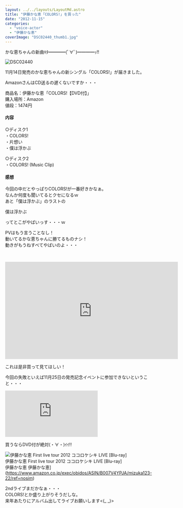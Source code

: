 ```yaml
---
layout: ../../layouts/LayoutMd.astro
title: "伊藤かな恵「COLORS!」を買った"
date: "2012-11-15"
categories: 
  - "voice-actor"
  - "伊藤かな恵"
coverImage: "DSC02440_thumb1.jpg"
---
```


かな恵ちゃんの新曲ｷﾀ━━━━(ﾟ∀ﾟ)━━━━ｯ!!

![DSC02440](/archive/images/DSC02440_thumb.jpg "DSC02440")


11月14日発売のかな恵ちゃんの新シングル「COLORS!」が届きました。

AmazonさんはCD送るの遅くないですか・・・

商品名：伊藤かな恵「COLORS!【DVD付】」  
購入場所：Amazon  
値段：1474円

#### 内容

○ディスク1  
・COLORS!  
・片想い  
・僕は浮かぶ

○ディスク2  
・COLORS! (Music Clip)

#### 感想

今回の中だとやっぱりCOLORS!が一番好きかなぁ。  
なんか何度も聞いてるとクセになるｗ  
あと「僕は浮かぶ」のラストの

僕は浮かぶ

ってとこがやばいっす・・・ｗ

PVはもう言うことなし！  
動いてるかな恵ちゃんに勝てるものナシ！  
動きがもうねすべてやばいのよ・・・

 

<iframe height="315" src="http://www.youtube.com/embed/hJvdX9EThTk" frameborder="0" width="560" allowfullscreen="allowfullscreen"></iframe>

これは是非買って見てほしい！

今回の失敗といえば11月25日の発売記念イベントに参加できないということ・・・

![http://www.lantis.jp/news.php?id=1349794974](/archive/images/51rws-SwTwL._SL160_.jpg "Now Capturing...")  
COLORS!【DVD付】  
伊藤かな恵](http://www.lantis.jp/news.php?id=1349794974)

買うならDVD付が絶対(・∀・)ｲｲ!!

![伊藤かな恵 First live tour 2012 ココロケシキ LIVE [Blu-ray]](/archive/images/51JWLcC9ETL._SL160_.jpg)  
伊藤かな恵 First live tour 2012 ココロケシキ LIVE \[Blu-ray\]  
伊藤かな恵 伊藤かな恵](https://www.amazon.co.jp/exec/obidos/ASIN/B007V4YPJA/mizuka123-22/ref=nosim)

  
2ndライブまだかなぁ・・・  
COLORS!とか盛り上がりそうだしな。  
来年あたりにアルバム出してライブお願いします<(\_ \_)>
